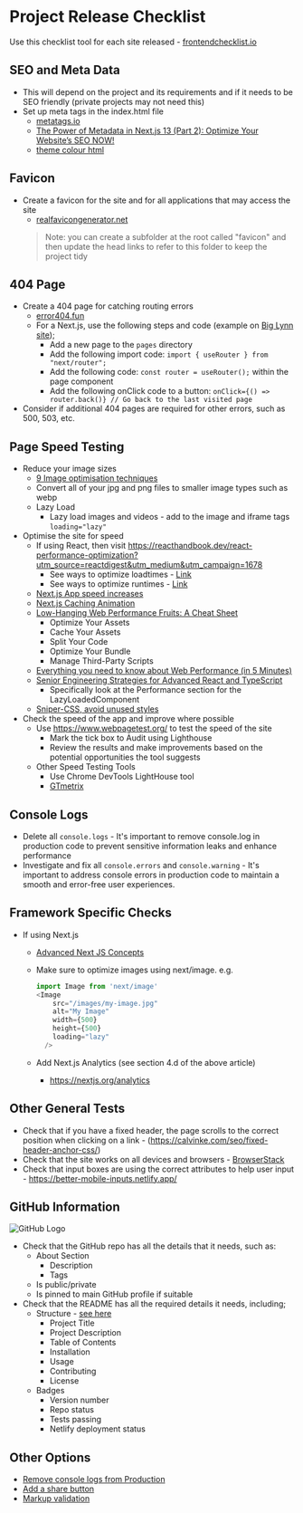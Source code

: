 # Project Release Checklist

Use this checklist tool for each site released - [frontendchecklist.io](https://frontendchecklist.io/)

## SEO and Meta Data

- This will depend on the project and its requirements and if it needs to be SEO friendly (private projects may not need this)
- Set up meta tags in the index.html file
  - [metatags.io](https://metatags.io/)
  - [The Power of Metadata in Next.js 13 (Part 2): Optimize Your Website’s SEO NOW!](https://medium.com/@danielcracbusiness/the-power-of-metadata-in-next-js-13-part-2-optimize-your-websites-seo-now-d822c82ba920)
  - [theme colour html](https://levelup.gitconnected.com/1-minute-html-tip-theme-colors-44839431eafa)

## Favicon

- Create a favicon for the site and for all applications that may access the site
  - [realfavicongenerator.net](https://realfavicongenerator.net/)
  > Note: you can create a subfolder at the root called "favicon" and then update the head links to refer to this folder to keep the project tidy

## 404 Page

- Create a 404 page for catching routing errors
  - [error404.fun](https://error404.fun/)
  - For a Next.js, use the following steps and code (example on [Big Lynn site](https://github.com/bangsluke/BigLynn2023));
    - Add a new page to the `pages` directory
    - Add the following import code: `import { useRouter } from "next/router";`
    - Add the following code: `const router = useRouter();` within the page component
    - Add the following onClick code to a button: `onClick={() => router.back()} // Go back to the last visited page`
- Consider if additional 404 pages are required for other errors, such as 500, 503, etc.

## Page Speed Testing

- Reduce your image sizes
  - [9 Image optimisation techniques](https://medium.com/@arulvalananto/9-image-optimization-tricks-for-a-seamless-web-experience-b41867e87e54)
  - Convert all of your jpg and png files to smaller image types such as webp
  - Lazy Load
    - Lazy load images and videos - add to the image and iframe tags `loading="lazy"`
- Optimise the site for speed
  - If using React, then visit <https://reacthandbook.dev/react-performance-optimization?utm_source=reactdigest&utm_medium&utm_campaign=1678>
    - See ways to optimize loadtimes - [Link](https://reacthandbook.dev/react-performance-optimization#loadtimes-optimize)
    - See ways to optimize runtimes - [Link](https://reacthandbook.dev/react-performance-optimization#runtimes-optimize)
  - [Next.js App speed increases](https://medium.com/weekly-webtips/10-ways-to-improve-your-next-js-app-performance-8e6f81b32dac)
  - [Next.js Caching Animation](https://www.youtube.com/watch?v=KzS_AG6nWdg)
  - [Low-Hanging Web Performance Fruits: A Cheat Sheet](https://betterprogramming.pub/low-hanging-web-performance-fruits-a-cheat-sheet-3aa1d338b6c1)
    - Optimize Your Assets
    - Cache Your Assets
    - Split Your Code
    - Optimize Your Bundle
    - Manage Third-Party Scripts
  - [Everything you need to know about Web Performance (in 5 Minutes)](https://dev.to/vue-storefront/everything-you-need-to-know-about-web-performance-as-a-dev-in-5-minutes-450l)
  - [Senior Engineering Strategies for Advanced React and TypeScript](https://asimzaidi.medium.com/senior-engineering-strategies-for-advanced-react-and-typescript-9d7aa8a07fd8)
    - Specifically look at the Performance section for the LazyLoadedComponent
  - [Sniper-CSS, avoid unused styles](https://link.medium.com/JK0GxKTA7yb)
- Check the speed of the app and improve where possible
  - Use <https://www.webpagetest.org/> to test the speed of the site
    - Mark the tick box to Audit using Lighthouse
    - Review the results and make improvements based on the potential opportunities the tool suggests
  - Other Speed Testing Tools
    - Use Chrome DevTools LightHouse tool
    - [GTmetrix](https://gtmetrix.com/)

## Console Logs

- Delete all `console.logs` - It's important to remove console.log in production code to prevent sensitive information leaks and enhance performance
- Investigate and fix all `console.errors` and `console.warning` - It's important to address console errors in production code to maintain a smooth and error-free user experiences.

## Framework Specific Checks

- If using Next.js
  - [Advanced Next JS Concepts](https://blog.devgenius.io/advanced-next-js-concepts-8439a8752597)
  - Make sure to optimize images using next/image. e.g.

    ```javascript
    import Image from 'next/image'
    <Image
        src="/images/my-image.jpg"
        alt="My Image"
        width={500}
        height={500}
        loading="lazy"
      />
    ```

  - Add Next.js Analytics (see section 4.d of the above article)
    - <https://nextjs.org/analytics>

## Other General Tests

- Check that if you have a fixed header, the page scrolls to the correct position when clicking on a link - (<https://calvinke.com/seo/fixed-header-anchor-css/>)
- Check that the site works on all devices and browsers - [BrowserStack](https://www.browserstack.com/)
- Check that input boxes are using the correct attributes to help user input - <https://better-mobile-inputs.netlify.app/>

## GitHub Information

![GitHub Logo](https://i.imgur.com/zD0C9oF.png)

- Check that the GitHub repo has all the details that it needs, such as:
  - About Section
    - Description
    - Tags
  - Is public/private
  - Is pinned to main GitHub profile if suitable
- Check that the README has all the required details it needs, including;
  - Structure - [see here](https://www.freecodecamp.org/news/how-to-write-a-good-readme-file/)
	- Project Title
	- Project Description
	- Table of Contents
	- Installation
	- Usage
	- Contributing
	- License
  - Badges
    - Version number
    - Repo status
    - Tests passing
    - Netlify deployment status

## Other Options

- [Remove console logs from Production](https://dev.to/gulshanaggarwal/say-goodbye-to-consolelog-from-production-environment-5382)
- [Add a share button](https://dev.to/dailydevtips1/using-the-native-web-share-javascript-api-23ei)
- [Markup validation](https://validator.w3.org/)
